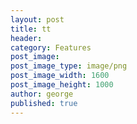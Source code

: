 ```yaml
---
layout: post
title: tt
header:
category: Features
post_image:
post_image_type: image/png
post_image_width: 1600
post_image_height: 1000
author: george
published: true
---
```



